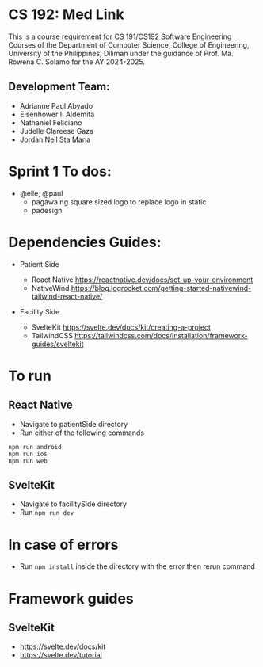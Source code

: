 # CS 192: Med Link
This is a course requirement for CS 191/CS192 Software Engineering Courses of the Department of Computer Science, College of Engineering, University of the Philippines, Diliman 
under the guidance of Prof. Ma. Rowena C. Solamo for the AY 2024-2025.

## Development Team:
- Adrianne Paul Abyado
- Eisenhower II Aldemita
- Nathaniel Feliciano
- Judelle Clareese Gaza
- Jordan Neil Sta Maria

# Sprint 1 To dos:
- @elle, @paul 
	- pagawa ng square sized logo to replace logo in static
	- padesign

# Dependencies Guides:
- Patient Side
	- React Native https://reactnative.dev/docs/set-up-your-environment
	- NativeWind https://blog.logrocket.com/getting-started-nativewind-tailwind-react-native/
	
- Facility Side
	- SvelteKit https://svelte.dev/docs/kit/creating-a-project
	- TailwindCSS https://tailwindcss.com/docs/installation/framework-guides/sveltekit

# To run
## React Native
- Navigate to patientSide directory
- Run either of the following commands
```
npm run android
npm run ios
npm run web
```

## SvelteKit
- Navigate to facilitySide directory
- Run ```npm run dev```

# In case of errors
- Run ```npm install``` inside the directory with the error then rerun command

# Framework guides
## SvelteKit 
- https://svelte.dev/docs/kit
- https://svelte.dev/tutorial
